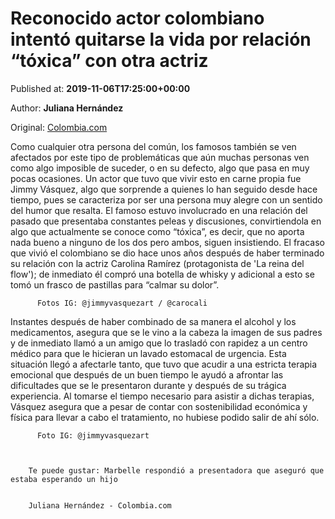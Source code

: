
# Reconocido actor colombiano intentó quitarse la vida por relación “tóxica” con otra actriz

Published at: **2019-11-06T17:25:00+00:00**

Author: **Juliana Hernández**

Original: [Colombia.com](https://www.colombia.com/entretenimiento/entretenimiento-y-farandula/actor-intento-quitarse-la-vida-por-relacion-toxica-246677)

Como cualquier otra persona del común, los famosos también se ven afectados por este tipo de problemáticas que aún muchas personas ven como algo imposible de suceder, o en su defecto, algo que pasa en muy pocas ocasiones.
Un actor que tuvo que vivir esto en carne propia fue Jimmy Vásquez, algo que sorprende a quienes lo han seguido desde hace tiempo, pues se caracteriza por ser una persona muy alegre con un sentido del humor que resalta.
El famoso estuvo involucrado en una relación del pasado que presentaba constantes peleas y discusiones, convirtiendola en algo que actualmente se conoce como “tóxica”, es decir, que no aporta nada bueno a ninguno de los dos pero ambos, siguen insistiendo.
El fracaso que vivió el colombiano se dio hace unos años después de haber terminado su relación con la actriz Carolina Ramírez (protagonista de 'La reina del flow'); de inmediato él compró una botella de whisky y adicional a esto se tomó un frasco de pastillas para “calmar su dolor”.

        
          Fotos IG: @jimmyvasquezart / @carocali
        
      
Instantes después de haber combinado de sa manera el alcohol y los medicamentos, asegura que se le vino a la cabeza la imagen de sus padres y de inmediato llamó a un amigo que lo trasladó con rapidez a un centro médico para que le hicieran un lavado estomacal de urgencia.
Esta situación llegó a afectarle tanto, que tuvo que acudir a una estricta terapia emocional que después de un buen tiempo le ayudó a afrontar las dificultades que se le presentaron durante y después de su trágica experiencia.
Al tomarse el tiempo necesario para asistir a dichas terapias, Vásquez asegura que a pesar de contar con sostenibilidad económica y física para llevar a cabo el tratamiento, no hubiese podido salir de ahí sólo.

        
          Foto IG: @jimmyvasquezart
        
      

        Te puede gustar: Marbelle respondió a presentadora que aseguró que estaba esperando un hijo
      

        Juliana Hernández - Colombia.com
      

